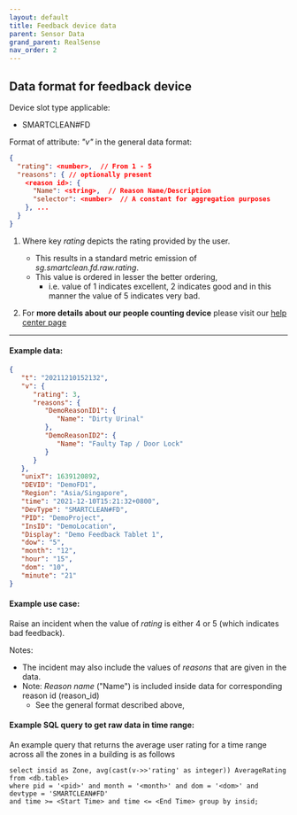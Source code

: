 ```yaml
---
layout: default
title: Feedback device data
parent: Sensor Data
grand_parent: RealSense
nav_order: 2
---
```


## Data format for feedback device

Device slot type applicable:
- SMARTCLEAN#FD

Format of attribute: *"v"* in the general data format:
```json
{
  "rating": <number>,  // From 1 - 5
  "reasons": { // optionally present
    <reason id>: {
      "Name": <string>,  // Reason Name/Description
      "selector": <number>  // A constant for aggregation purposes
    }, ...
  }
}
```

1. Where key *rating* depicts the rating provided by the user. 
   - This results in a standard metric emission of *sg.smartclean.fd.raw.rating*. 
   - This value is ordered in lesser the better ordering, 
     - i.e. value of 1 indicates excellent, 2 indicates good and in this manner the value of 5 indicates very bad.

3. For **more details about our people counting device** please visit our [help center page](https://helpcenter-smartclean.webflow.io/help-installation/how-it-works-2)
---

#### Example data:
```json
{
   "t": "20211210152132",
   "v": {
      "rating": 3,
      "reasons": {
         "DemoReasonID1": {
            "Name": "Dirty Urinal"
         },
         "DemoReasonID2": {
            "Name": "Faulty Tap / Door Lock"
         }
      }
   },
   "unixT": 1639120892,
   "DEVID": "DemoFD1",
   "Region": "Asia/Singapore",
   "time": "2021-12-10T15:21:32+0800",
   "DevType": "SMARTCLEAN#FD",
   "PID": "DemoProject",
   "InsID": "DemoLocation",
   "Display": "Demo Feedback Tablet 1",
   "dow": "5",
   "month": "12",
   "hour": "15",
   "dom": "10",
   "minute": "21"
}
```

#### Example use case:
Raise an incident when the value of *rating* is either 4 or 5 (which indicates bad feedback).

Notes:
- The incident may also include the values of *reasons* that are given in the data.
- Note: *Reason name* ("Name") is included inside data for corresponding reason id (reason_id)
  - See the general format described above, 

#### Example SQL query to get raw data in time range:
An example query that returns the average user rating for a time range 
across all the zones in a building is as follows

```
select insid as Zone, avg(cast(v->>'rating' as integer)) AverageRating from <db.table>
where pid = '<pid>' and month = '<month>' and dom = '<dom>' and devtype = 'SMARTCLEAN#FD'
and time >= <Start Time> and time <= <End Time> group by insid;
```


